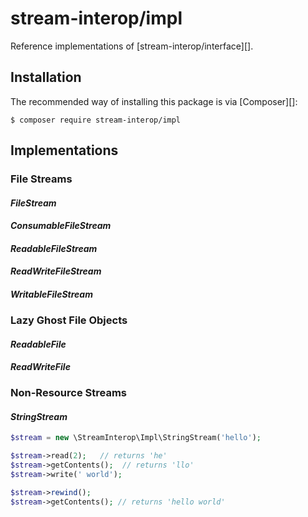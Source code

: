 # stream-interop/impl

Reference implementations of [stream-interop/interface][].

## Installation

The recommended way of installing this package is via [Composer][]:

```
$ composer require stream-interop/impl
```

## Implementations

### File Streams

#### _FileStream_

#### _ConsumableFileStream_

#### _ReadableFileStream_

#### _ReadWriteFileStream_

#### _WritableFileStream_

### Lazy Ghost File Objects

#### _ReadableFile_

#### _ReadWriteFile_

### Non-Resource Streams

#### _StringStream_

```php
$stream = new \StreamInterop\Impl\StringStream('hello');

$stream->read(2);   // returns 'he'
$stream->getContents();  // returns 'llo'
$stream->write(' world');

$stream->rewind();
$stream->getContents(); // returns 'hello world'
```
